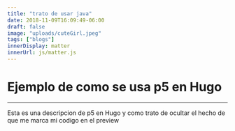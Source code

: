 ```yaml
---
title: "trato de usar java"
date: 2018-11-09T16:09:49-06:00
draft: false
image: "uploads/cuteGirl.jpeg"
tags: ["blogs"]
innerDisplay: matter
innerUrl: js/matter.js
---
```


# Ejemplo de como se usa p5 en Hugo

<!--more-->
***



Esta es una descripcion de p5 en Hugo y como trato de ocultar el hecho de que me marca mi codigo en el preview

<script src="https://cdnjs.cloudflare.com/ajax/libs/p5.js/0.7.2/p5.min.js"></script>
<div id="tenedor">
<script src="../js/sketch.js"></script>
</div>
